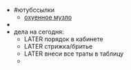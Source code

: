 - #ютубссылки
	- [охуенное музло](https://youtube.com/shorts/SC0hFuEouD4?si=ecMjWES-G16E7p--)
-
- дела на сегодня:
	- LATER порядок в кабинете
	- LATER стрижка/бритье
	- LATER внеси все траты в таблицу
	-